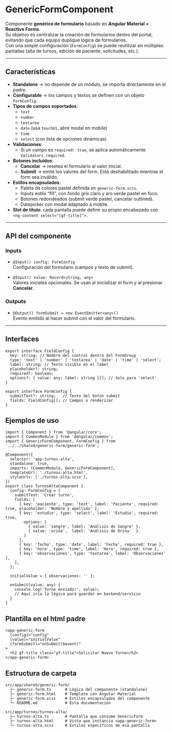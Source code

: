 # GenericFormComponent

Componente **genérico de formulario** basado en **Angular Material + Reactive Forms**.  
Su objetivo es centralizar la creación de formularios dentro del portal, evitando que cada equipo duplique lógica de formularios.  
Con una simple configuración (`FormConfig`) se puede reutilizar en múltiples pantallas (alta de turnos, edición de paciente, solicitudes, etc.).

---

## Características

- **Standalone** → no depende de un módulo, se importa directamente en el padre.
- **Configurable** → los campos y textos se definen con un objeto `FormConfig`.
- **Tipos de campos soportados**:
  - `text`
  - `number`
  - `textarea`
  - `date` (usa `touchUi`, abre modal en mobile)
  - `time`
  - `select` (con lista de opciones dinámicas)
- **Validaciones**:
  - Si un campo es `required: true`, se aplica automáticamente `Validators.required`.
- **Botones incluidos**:
  - **Cancelar** → resetea el formulario al valor inicial.
  - **Submit** → emite los valores del form. Está deshabilitado mientras el form sea inválido.
- **Estilos encapsulados**:
  - Paleta de colores pastel definida en `generic-form.scss`.
  - Inputs estilo “fill”, con fondo gris claro y aro verde pastel en foco.
  - Botones redondeados (submit verde pastel, cancelar outlined).
  - Datepicker con modal adaptado a mobile.
- **Slot de título**: cada pantalla puede definir su propio encabezado con `<ng-content select="[gf-title]">`.

---

## API del componente

### Inputs
- `@Input() config: FormConfig`  
  Configuración del formulario (campos y texto de submit).

- `@Input() value: Record<string, any>`  
  Valores iniciales opcionales. Se usan al inicializar el form y al presionar **Cancelar**.

### Outputs
- `@Output() formSubmit = new EventEmitter<any>()`  
  Evento emitido al hacer submit con el valor del formulario.

---

## Interfaces

```
export interface FieldConfig {
  key: string; // Nombre del control dentro del FormGroup
  type: 'text' | 'number' | 'textarea' | 'date' | 'time' | 'select';
  label: string; // Texto visible en el label
  placeholder?: string;
  required?: boolean;
  options?: { value: any; label: string }[]; // Solo para 'select'
}

export interface FormConfig {
  submitText?: string;   // Texto del botón submit
  fields: FieldConfig[]; // Campos a renderizar
}
```


## Ejemplos de uso
```
import { Component } from '@angular/core';
import { CommonModule } from '@angular/common';
import { GenericFormComponent, FormConfig } from '../../shared/generic-form/generic-form';

@Component({
  selector: 'app-turnos-alta',
  standalone: true,
  imports: [CommonModule, GenericFormComponent],
  templateUrl: './turnos-alta.html',
  styleUrls: ['./turnos-alta.scss'],
})
export class TurnosAltaComponent {
  config: FormConfig = {
    submitText: 'Crear turno',
    fields: [
      { key: 'paciente', type: 'text', label: 'Paciente', required: true, placeholder: 'Nombre y apellido' },
      { key: 'estudio', type: 'select', label: 'Estudio', required: true,
        options: [
          { value: 'sangre', label: 'Análisis de Sangre' },
          { value: 'orina',  label: 'Análisis de Orina'  }
        ]
      },
      { key: 'fecha', type: 'date', label: 'Fecha', required: true },
      { key: 'hora', type: 'time', label: 'Hora', required: true },
      { key: 'observaciones', type: 'textarea', label: 'Observaciones' },
    ],
  };

  initialValue = { observaciones: '' };

  onSubmit(value: any) {
    console.log('Turno enviado:', value);
    // Aquí iría la lógica para guardar en backend/servicio
  }
}
```

## Plantilla en el html padre
```
<app-generic-form
  [config]="config"
  [value]="initialValue"
  (formSubmit)="onSubmit($event)"
>
  <h2 gf-title class="gf-title">Solicitar Nuevo Turno</h2>
</app-generic-form>
```

## Estructura de carpeta
```
src/app/shared/generic-form/
  ├─ generic-form.ts      # Lógica del componente (standalone)
  ├─ generic-form.html    # Template con Angular Material
  ├─ generic-form.scss    # Estilos encapsulados del componente
  └─ README.md            # Esta documentación

src/app/turnos/turnos-alta/
  ├─ turnos-alta.ts       # Pantalla que consume GenericForm
  ├─ turnos-alta.html     # Vista que instancia <app-generic-form>
  └─ turnos-alta.scss     # Estilos específicos de esa pantalla
```